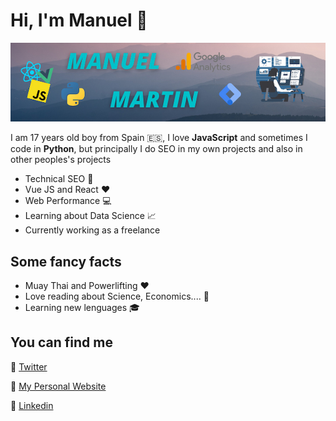 # Hi, I'm Manuel :punch:

![Manuel Presentacion](./manu.jpg)

I am 17 years old boy from Spain :es:, I love **JavaScript** and sometimes I code in **Python**, but principally I do SEO in my own projects and also in other peoples's projects

- Technical SEO :hammer:
- Vue JS and React :hearts:
- Web Performance :computer:
- Learning about Data Science :chart_with_upwards_trend:
- Currently working as a freelance

## Some fancy facts

- Muay Thai and Powerlifting :hearts:
- Love reading about Science, Economics.... :blue_book:
- Learning new lenguages :mortar_board:

## You can find me

:link: [Twitter](https://twitter.com/Manu_200476)

:link: [My Personal Website](https://manuelmartin.me/)

:link: [Linkedin](https://www.linkedin.com/in/manudev200476/)


